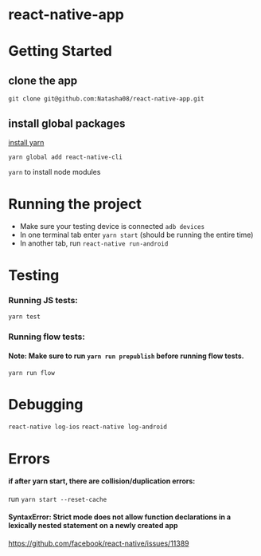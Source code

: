 # react-native-app

# Getting Started

  ## clone the app
  `git clone git@github.com:Natasha08/react-native-app.git`

  ## install global packages

  [install yarn](https://yarnpkg.com/lang/en/docs/install/)

  `yarn global add react-native-cli`

  `yarn` to install node modules

# Running the project
  - Make sure your testing device is connected `adb devices`
  - In one terminal tab enter `yarn start` (should be running the entire time)
  - In another tab, run `react-native run-android`

# Testing

### Running JS tests:
  `yarn test`

### Running flow tests:

#### Note: Make sure to run `yarn run prepublish` before running flow tests.
`yarn run flow`


# Debugging

`react-native log-ios`
`react-native log-android`

# Errors

#### if after yarn start, there are collision/duplication errors:
  run `yarn start --reset-cache`
#### SyntaxError: Strict mode does not allow function declarations in a lexically nested statement on a newly created app

https://github.com/facebook/react-native/issues/11389
